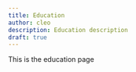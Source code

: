 ```yaml
---
title: Education
author: cleo
description: Education description
draft: true
---
```


This is the education page
